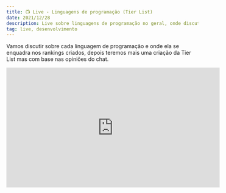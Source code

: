 ```yaml
---
title: 📺 Live - Linguagens de programação (Tier List)
date: 2021/12/28
description: Live sobre linguagens de programação no geral, onde discutimos .
tag: live, desenvolvimento
---
```


Vamos discutir sobre cada linguagem de programação e onde ela se enquadra nos rankings criados, depois teremos mais uma criação da Tier List mas com base nas opiniões do chat.


<iframe width="560" height="315" src="https://www.youtube.com/embed/2LWGWKLLfKg?si=Cv83fVssQR39niIU&amp;controls=0" title="YouTube video player" frameborder="0" allow="accelerometer; autoplay; clipboard-write; encrypted-media; gyroscope; picture-in-picture; web-share" allowfullscreen></iframe>